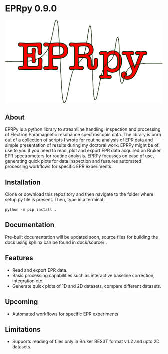 # EPRpy 0.9.0

![eprpy_logo](docs/source/images/eprpy_logo.png)

## About

EPRPy is a python library to streamline handling, inspection and processing of Electron Paramagnetic resonance spectroscopic data.
The library is born out of a collection of scripts I wrote for routine analysis of EPR data and simple presentation of results  during my doctoral work. EPRPy might be of use to you if you need to read, plot and export EPR data acquired on Bruker EPR spectrometers for routine analysis. EPRPy focusses on ease of use, generating quick plots for data inspection and features automated processing workflows for specific EPR experiments.

## Installation

Clone or download this repository and then navigate to the folder where setup.py file is present.
Then, type in a terminal :

`python -m pip install .`

## Documentation

Pre-built documentation will be updated soon, source files for building the docs using sphinx can be found in docs/source/ .

## Features

* Read and export EPR data.
* Basic processing capabilities such as interactive baseline correction, integration etc.
* Generate quick plots of 1D and 2D datasets, compare different datasets.

## Upcoming 
* Automated workflows for specific EPR experiments

## Limitations
* Supports reading of files only in Bruker BES3T format v.1.2 and upto 2D datasets.


